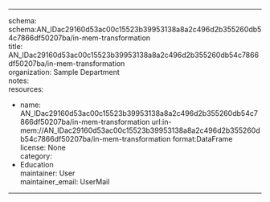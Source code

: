 


---  
schema: schema:AN_IDac29160d53ac00c15523b39953138a8a2c496d2b355260db54c7866df50207ba/in-mem-transformation  
title: AN_IDac29160d53ac00c15523b39953138a8a2c496d2b355260db54c7866df50207ba/in-mem-transformation  
organization: Sample Department  
notes:   
resources:  
- name: AN_IDac29160d53ac00c15523b39953138a8a2c496d2b355260db54c7866df50207ba/in-mem-transformation 
 url:in-mem://AN_IDac29160d53ac00c15523b39953138a8a2c496d2b355260db54c7866df50207ba/in-mem-transformation 
 format:DataFrame  
license: None  
category:
 - Education  
maintainer: User  
maintainer_email: UserMail  
---